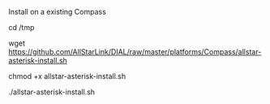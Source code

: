 Install on a existing Compass

cd /tmp

wget https://github.com/AllStarLink/DIAL/raw/master/platforms/Compass/allstar-asterisk-install.sh

chmod +x allstar-asterisk-install.sh

./allstar-asterisk-install.sh

